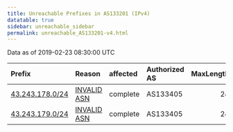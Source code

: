 ```yaml
---
title: Unreachable Prefixes in AS133201 (IPv4)
datatable: true
sidebar: unreachable_sidebar
permalink: unreachable_AS133201-v4.html
---
```


Data as of 2019-02-23 08:30:00 UTC


<div class="datatable-begin"></div>

| Prefix                                                   | Reason                                                                                                  | affected   | Authorized AS   |   MaxLength | Anchor                                       |   unreachable /24s |
|:---------------------------------------------------------|:--------------------------------------------------------------------------------------------------------|:-----------|:----------------|------------:|:---------------------------------------------|-------------------:|
| [43.243.178.0/24](https://stat.ripe.net/43.243.178.0/24) | [INVALID ASN](https://rpki-validator.ripe.net/announcement-preview?asn=AS133201&prefix=43.243.178.0/24) | complete   | AS133405        |          24 | [APNIC](unreachable_APNIC_RPKI_Root-v4.html) |                  1 |
| [43.243.179.0/24](https://stat.ripe.net/43.243.179.0/24) | [INVALID ASN](https://rpki-validator.ripe.net/announcement-preview?asn=AS133201&prefix=43.243.179.0/24) | complete   | AS133405        |          24 | [APNIC](unreachable_APNIC_RPKI_Root-v4.html) |                  1 |

<div class="datatable-end"></div>